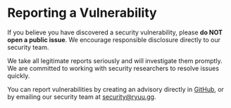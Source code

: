 # Reporting a Vulnerability

If you believe you have discovered a security vulnerability, please **do NOT open a public issue**. We encourage responsible disclosure directly to our security team.

We take all legitimate reports seriously and will investigate them promptly. We are committed to working with security researchers to resolve issues quickly.

You can report vulnerabilities by creating an advisory directly in [GitHub](https://github.com/ryuudotgg/monorepo/security/advisories/new), or by emailing our security team at [security@ryuu.gg](mailto:security@ryuu.gg).
